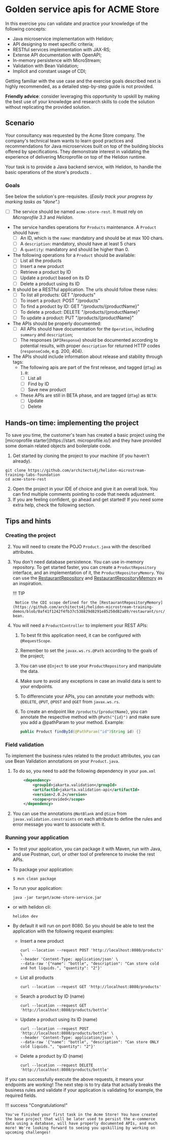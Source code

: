 # Golden service apis for ACME Store       

In this exercise you can validate and practice your knowledge of the following concepts:

* Java microservice implementation with Helidon; 
* API designing to meet specific criteria;
* RESTful services implementation with JAX-RS;
* Extense API documentation with OpenAPI;
* In-memory persistence with MicroStream;
* Validation with Bean Validation;
* Implicit and constant usage of CDI;

Getting familiar with the use case and the exercise goals described next is highly recommended, as a detailed 
step-by-step guide is not provided. 

**Friendly advice**: consider leveraging this opportunity to 
upskill by making the best use of your knowledge and research skills to code the solution without replicating the 
provided solution.

## Scenario

Your consultancy was requested by the Acme Store company. The company's technical team wants to learn good 
practices and recommendations for Java microservices built on top of the building blocks offered by specifications. 
They demonstrate interest in validating the experience of delivering Microprofile on top of the Helidon 
runtime. 

Your task is to provide a Java backend service, with Helidon, to handle the basic operations of the store's products . 

### Goals

See below the solution's pre-requisites. (_Easily track your progress by marking tasks as "done"._)

- [ ] The service should be named `acme-store-rest`. It must rely on *Microprofile 3.3* and *Helidon*.
- The service handles operations for `Products` maintenance. A `Product` should have:
    - [ ] An ID, which is the `name`: mandatory and should be at max 100 chars.
    - [ ] A `description`:  mandatory, should have at least 5 chars
    - [ ] A `quantity`: mandatory and should be higher than 0. 
- The following operations for a `Product` should be available:
    - [ ] List all the products
    - [ ] Insert a new product
    - [ ] Retrieve a product by ID
    - [ ] Update a product based on its ID
    - [ ] Delete a product using its ID
- It should be a RESTful application. The urls should follow these rules:
    - [ ] To list all products:  GET "/products"
    - [ ] To insert a product: POST "/products" 
    - [ ] To find a product by ID: GET "/products/{productName}"
    - [ ] To delete a product: DELETE "/products/{productName}"
    - [ ] To update a product: PUT "/products/{productName}"
- The APIs should be properly documented:
  - [ ] All APIs should have documentation for the `Operation`, including `summary` and `description`;
  - [ ] The responses (`APIResponse`) should be documented according to potential results, with proper 
    `description` for returned HTTP codes (`responseCode`, e.g. 200, 404).
- The APIs should include information about release and stability through tags:
  - The following apis are part of the first release, and tagged (`@Tag`) as `1.0`:
    - [ ] List all
    - [ ] Find by ID
    - [ ] Save new product
  - These APIs are still in BETA phase, and are tagged (`@Tag`) as `BETA`:
    - [ ] Update 
    - [ ] Delete
 
## Hands-on time: implementing the project

To save you time, the customer's team has created a basic project using the [microprofile starter](https://start.
microprofile.io/) and they have provided some domain related objects and boilerplate code. 

1. Get started by cloning the project to your machine (if you haven't already). 
```
git clone https://github.com/architects4j/helidon-microstream-training-labs-foundation
cd acme-store-rest
```
2. Open the project in your IDE of choice and give it an overall look. You can find multiple comments pointing to 
   code that needs adjustment.
3. If you are feeling confident, go ahead and get started! If you need some extra help, check the following section. 

## Tips and hints

### Creating the project

2. You will need to create the POJO `Product.java` with the described attributes.

3. You don't need database persistence. You can use in-memory repository. To get started faster, you can create a `ProductRepository` interface, and an implementation of it, the `ProductRepositoryMemory`. You can use the [RestaurantRepository](https://github.com/otaviojava/payara-fastlane-demos/blob/main/restaurant/src/main/java/my/compary/restaurant/RestaurantRepository.java) and [RestaurantRepositoryMemory](https://github.com/architects4j/helidon-microstream-training-demos/blob/main/restaurant/src/main/java/com/otaviojava/workshop/microstream/helidon/restaurant/RestaurantRepositoryMemory.java) as an inspiration.  

    !!! TIP
    
        Notice the CDI scope defined for the [RestaurantRepositoryMemory](https://github.com/architects4j/helidon-microstream-training-demos/blob/0af41f1242f4fb37c538829d8291e85250d82a89/restaurant/src/main/java/com/otaviojava/workshop/microstream/helidon/restaurant/RestaurantRepositoryMemory.java#L11) bean. 

4. You will need a `ProductController` to implement your REST APIs:
    1. To best fit this application need, it can be configured with `@RequestScope`.
    5. Remember to set the `javax.ws.rs.@Path` according to the goals of the project;
    1. You can use `@Inject` to use your `ProductRepository` and manipulate the data.
    2. Make sure to avoid any exceptions in case an invalid data is sent to your endpoints.
    3. To differenciate your APIs, you can annotate your methods with: `@DELETE`, `@PUT`,  `@POST` and `@GET` from `javax.ws.rs`.
    4. To create an endpoint like `/products/{productName}`, you can annotate the respective method with `@Path("{id}")` and make sure you add a @pathParam to your method. Example:

        ```java
        public Product findById(@PathParam("id")String id) {}
        ```

### Field validation

To implement the business rules related to the product attributes, you can use Bean Validation annotations on your `Product.java`. 

1. To do so, you need to add the following dependency in your `pom.xml`

```xml
        <dependency>
            <groupId>jakarta.validation</groupId>
            <artifactId>jakarta.validation-api</artifactId>
            <version>2.0.2</version>
            <scope>provided</scope>
        </dependency>
```

2. You can use the annotations `@NotBlank` and `@Size` from `javax.validation.constraints` on each attribute to define the rules and error message you want to associate with it.

### Running your application

* To test your application, you can package it with Maven, run with Java, and use Postman, curl, or other tool of preference to invoke the rest APIs. 

* To package your application:

  ```bash
  $ mvn clean package
  ```

* To run your application: 

  ```shell
  java -jar target/acme-store-service.jar
  ```
* or with helidon cli:

    ```
    helidon dev
    ```

* By default it will run on port 8080. So you should be able to test the application with the following request examples:
  * Insert a new product

    ```shell
    curl --location --request POST 'http://localhost:8080/products' \
    --header 'Content-Type: application/json' \
    --data-raw '{"name": "bottle", "description": "Can store cold and hot liquids.", "quantity": "2"}'
    ```
    
  * List all products
  
    ```shell
    curl --location --request GET 'http://localhost:8080/products'
    ```
  * Search a product by ID (name)
  
    ```shell
    curl --location --request GET 'http://localhost:8080/products/bottle'
    ```
  * Update a product using its ID (name)
  
    ```shell
    curl --location --request POST 'http://localhost:8080/products/bottle' \
    --header 'Content-Type: application/json' \
    --data-raw '{"name": "bottle", "description": "Can store ONLY cold liquids.", "quantity": "2"}'
    ```

  * Delete a product by ID (name)
  
    ```shell
    curl --location --request DELETE 'http://localhost:8080/products/bottle'
    ```

If you can successfully execute the above requests, it means your endpoints are working! The next step is to try data that actually breaks the business rules and validate if your application is validating for example, the required fields.

!!! success "Congratulations!"

    You've finished your first task in the Acme Store! You have created the base project that will be later used to persist the e-commerce data using a database, will have properly documented APIs, and much more! We're looking forward to seeing you upskilling by working on upcoming challenges!

